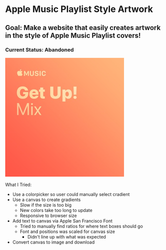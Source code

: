 
# Apple Music Playlist Style Artwork
## Goal: Make a website that easily creates artwork in the style of Apple Music Playlist covers!

### Current Status: Abandoned

![Artwork Example](example_380.jpg)

What I Tried:
- Use a colorpicker so user could manually select cradient
- Use a canvas to create gradients 
  - Slow if the size is too big
  - New colors take too long to update
  - Responsive to browser size
- Add text to canvas via Apple San Francisco Font
  - Tried to manually find ratios for where text boxes should go 
  - Font and positions was scaled for canvas size
    - Didn't line up with what was expected
- Convert canvas to image and download
